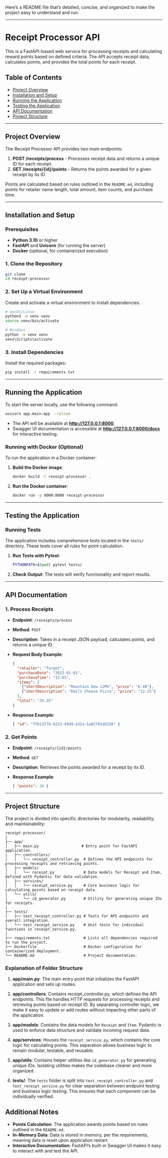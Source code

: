 Here’s a README file that’s detailed, concise, and organized to make the project easy to understand and run.

---

# Receipt Processor API

This is a FastAPI-based web service for processing receipts and calculating reward points based on defined criteria. The API accepts receipt data, calculates points, and provides the total points for each receipt.

## Table of Contents

- [Project Overview](#project-overview)
- [Installation and Setup](#installation-and-setup)
- [Running the Application](#running-the-application)
- [Testing the Application](#testing-the-application)
- [API Documentation](#api-documentation)
- [Project Structure](#project-structure)

---

## Project Overview

The Receipt Processor API provides two main endpoints:
1. **POST /receipts/process** - Processes receipt data and returns a unique ID for each receipt.
2. **GET /receipts/{id}/points** - Returns the points awarded for a given receipt by its ID.

Points are calculated based on rules outlined in the `README.md`, including points for retailer name length, total amount, item counts, and purchase time.

---

## Installation and Setup

### Prerequisites

- **Python 3.10** or higher
- **FastAPI** and **Uvicorn** (for running the server)
- **Docker** (optional, for containerized execution)

### 1. Clone the Repository

```bash
git clone 
cd receipt-processor
```

### 2. Set Up a Virtual Environment

Create and activate a virtual environment to install dependencies.

```bash
# macOS/Linux
python3 -m venv venv
source venv/bin/activate

# Windows
python -m venv venv
venv\Scripts\activate
```

### 3. Install Dependencies

Install the required packages:

```bash
pip install -r requirements.txt
```

---

## Running the Application

To start the server locally, use the following command:

```bash
uvicorn app.main:app --reload
```

- The API will be available at **http://127.0.0.1:8000**.
- Swagger UI documentation is accessible at **http://127.0.0.1:8000/docs** for interactive testing.

### Running with Docker (Optional)

To run the application in a Docker container:

1. **Build the Docker image**:

    ```bash
    docker build -t receipt-processor .
    ```

2. **Run the Docker container**:

    ```bash
    docker run -p 8000:8000 receipt-processor
    ```

---

## Testing the Application

### Running Tests

The application includes comprehensive tests located in the `tests/` directory. These tests cover all rules for point calculation.

1. **Run Tests with Pytest**:

    ```bash
    PYTHONPATH=$(pwd) pytest tests/
    ```

2. **Check Output**: The tests will verify functionality and report results.

---

## API Documentation

### 1. **Process Receipts**

- **Endpoint**: `/receipts/process`
- **Method**: `POST`
- **Description**: Takes in a receipt JSON payload, calculates points, and returns a unique ID.
- **Request Body Example**:

    ```json
    {
      "retailer": "Target",
      "purchaseDate": "2022-01-01",
      "purchaseTime": "13:01",
      "items": [
        {"shortDescription": "Mountain Dew 12PK", "price": "6.49"},
        {"shortDescription": "Emils Cheese Pizza", "price": "12.25"}
      ],
      "total": "35.35"
    }
    ```

- **Response Example**:

    ```json
    { "id": "7fb1377b-b223-49d9-a31a-5a02701dd310" }
    ```

### 2. **Get Points**

- **Endpoint**: `/receipts/{id}/points`
- **Method**: `GET`
- **Description**: Retrieves the points awarded for a receipt by its ID.
- **Response Example**:

    ```json
    { "points": 20 }
    ```

---

## Project Structure

The project is divided into specific directories for modularity, readability, and maintainability:

```plaintext
receipt-processor/
│
├── app/
│   ├── main.py                   # Entry point for FastAPI application.
|   ├── controllers/
│   │   └── receipt_controller.py  # Defines the API endpoints for processing receipts and retrieving points.
│   ├── models/
│   │   └── receipt.py             # Data models for Receipt and Item, defined with Pydantic for data validation.
│   ├── services/
│   │   └── receipt_service.py     # Core business logic for calculating points based on receipt data.
│   └── utils/
│       └── id_generator.py        # Utility for generating unique IDs for receipts.
│
├── tests/
│   ├── test_receipt_controller.py # Tests for API endpoints and overall integration.
│   └── test_receipt_service.py    # Unit tests for individual functions in receipt_service.py.
│
├── requirements.txt               # Lists all dependencies required to run the project.
├── Dockerfile                     # Docker configuration for containerized deployment.
└── README.md                      # Project documentation.
```

### Explanation of Folder Structure

1. **app/main.py**: The main entry point that initializes the FastAPI application and sets up routes.

2. **app/controllers**: Contains receipt_controller.py, which defines the API endpoints. This file handles HTTP requests for processing receipts and retrieving points based on receipt ID. By separating controller logic, we make it easy to update or add routes without impacting other parts of the application.
  
3. **app/models**: Contains the data models for `Receipt` and `Item`. Pydantic is used to enforce data structure and validate incoming request data.

4. **app/services**: Houses the `receipt_service.py`, which contains the core logic for calculating points. This separation allows business logic to remain modular, testable, and reusable.

5. **app/utils**: Contains helper utilities like `id_generator.py` for generating unique IDs. Isolating utilities makes the codebase cleaner and more organized.

6. **tests/**: The `tests` folder is split into `test_receipt_controller.py` and `test_receipt_service.py` for clear separation between endpoint testing and business logic testing. This ensures that each component can be individually verified.

## Additional Notes

- **Points Calculation**: The application awards points based on rules outlined in the `README.md`.
- **In-Memory Data**: Data is stored in memory, per the requirements, meaning data is reset upon application restart.
- **Interactive Documentation**: FastAPI’s built-in Swagger UI makes it easy to interact with and test the API.
